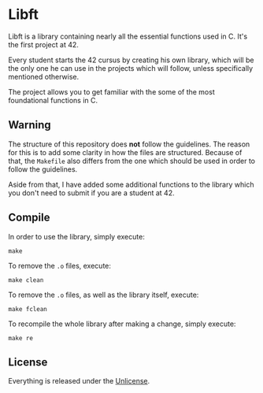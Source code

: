 # Libft
Libft is a library containing nearly all the essential functions used in C. It's the first project at 42.

Every student starts the 42 cursus by creating his own library, which will be the only one he can use in the projects which will follow, unless specifically mentioned otherwise.

The project allows you to get familiar with the some of the most foundational functions in C.

## Warning
The structure of this repository does **not** follow the guidelines. The reason for this is to add some clarity in how the files are structured. Because of that, the ```Makefile``` also differs from the one which should be used in order to follow the guidelines.

Aside from that, I have added some additional functions to the library which you don't need to submit if you are a student at 42.

## Compile
In order to use the library, simply execute:
```
make
```

To remove the ```.o``` files, execute:
```
make clean
``` 

To remove the ```.o``` files, as well as the library itself, execute:
```
make fclean
```

To recompile the whole library after making a change, simply execute:
```
make re
```

## License
Everything is released under the [Unlicense](https://github.com/maxdesalle/42/blob/main/LICENSE).
